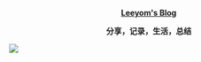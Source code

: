 
**<p align="center">[Leeyom's Blog](https://blog.leeyom.top)</p>**
**<p align="center">分享，记录，生活，总结</p>**

[![](https://user-images.githubusercontent.com/22115219/149452097-7c3656f0-8d6b-49af-a47b-41135aca603b.JPEG)](https://blog.leeyom.top)
